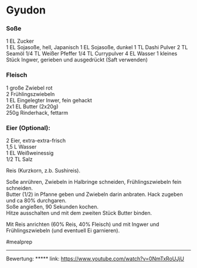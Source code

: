 # Gyudon
### Soße
1 EL Zucker  
1 EL Sojasoße, hell, Japanisch
1 EL Sojasoße, dunkel
1 TL Dashi Pulver
2 TL Seamöl
1/4 TL Weißer Pfeffer
1/4 TL Currypulver
4 EL Wasser
1 kleines Stück Ingwer, gerieben und ausgedrückt (Saft verwenden)

### Fleisch
1 große Zwiebel rot  
2 Frühlingszwiebeln  
1 EL Eingelegter Inwer, fein gehackt  
2x1 EL Butter (2x20g)  
250g Rinderhack, fettarm  
  
### Eier (Optional):
2 Eier, extra-extra-frisch  
1,5 L Wasser  
1 EL Weißweinessig  
1/2 TL Salz  

Reis (Kurzkorn, z.b. Sushireis).  

Soße anrühren, Zwiebeln in Halbringe schneiden, Frühlingszwiebeln fein schneiden.  
Butter (1/2) in Pfanne geben und Zwiebeln darin anbraten. Hack zugeben und ca 80% durchgaren.  
Soße angießen, 90 Sekunden kochen.  
Hitze ausschalten und mit dem zweiten Stück Butter binden.  
  
Mit Reis anrichten (60% Reis, 40% Fleisch) und mit Ingwer und Frühlingszwiebeln (und eventuell Ei garnieren).  

#mealprep

---
Bewertung: *****
link: https://www.youtube.com/watch?v=0NmTxRoUJjU
